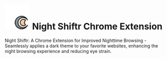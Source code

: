 <h1>
  <img src="https://raw.githubusercontent.com/promto-c/night-shiftr-chrome-extension/main/docs/icons/night_shiftr_animated_icon.svg" alt="Animated Icon" width="80" height="80" class="icon">
  Night Shiftr Chrome Extension
</h1>
Night Shiftr: A Chrome Extension for Improved Nighttime Browsing - Seamlessly applies a dark theme to your favorite websites, enhancing the night browsing experience and reducing eye strain.
